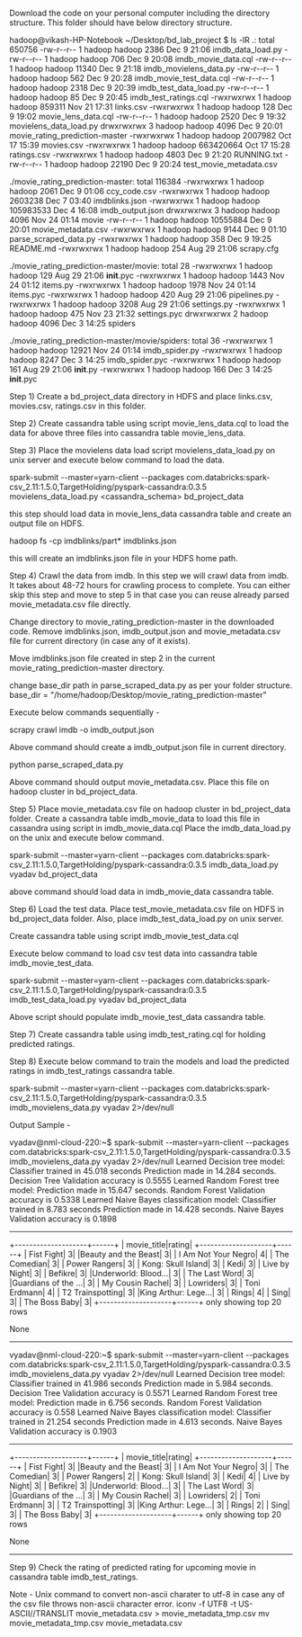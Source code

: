 Download the code on your personal computer including the directory structure. This folder should have below directory structure.

hadoop@vikash-HP-Notebook ~/Desktop/bd_lab_project $ ls -lR
.:
total 650756
-rw-r--r-- 1 hadoop hadoop      2386 Dec  9 21:06 imdb_data_load.py
-rw-r--r-- 1 hadoop hadoop       706 Dec  9 20:08 imdb_movie_data.cql
-rw-r--r-- 1 hadoop hadoop     11340 Dec  9 21:18 imdb_movielens_data.py
-rw-r--r-- 1 hadoop hadoop       562 Dec  9 20:28 imdb_movie_test_data.cql
-rw-r--r-- 1 hadoop hadoop      2318 Dec  9 20:39 imdb_test_data_load.py
-rw-r--r-- 1 hadoop hadoop        85 Dec  9 20:45 imdb_test_ratings.cql
-rwxrwxrwx 1 hadoop hadoop    859311 Nov 21 17:31 links.csv
-rwxrwxrwx 1 hadoop hadoop       128 Dec  9 19:02 movie_lens_data.cql
-rw-r--r-- 1 hadoop hadoop      2520 Dec  9 19:32 movielens_data_load.py
drwxrwxrwx 3 hadoop hadoop      4096 Dec  9 20:01 movie_rating_prediction-master
-rwxrwxrwx 1 hadoop hadoop   2007982 Oct 17 15:39 movies.csv
-rwxrwxrwx 1 hadoop hadoop 663420664 Oct 17 15:28 ratings.csv
-rwxrwxrwx 1 hadoop hadoop      4803 Dec  9 21:20 RUNNING.txt
-rw-r--r-- 1 hadoop hadoop     22190 Dec  9 20:24 test_movie_metadata.csv

./movie_rating_prediction-master:
total 116384
-rwxrwxrwx 1 hadoop hadoop      2061 Dec  9 01:06 ccy_code.csv
-rwxrwxrwx 1 hadoop hadoop   2603238 Dec  7 03:40 imdblinks.json
-rwxrwxrwx 1 hadoop hadoop 105983533 Dec  4 16:08 imdb_output.json
drwxrwxrwx 3 hadoop hadoop      4096 Nov 24 01:14 movie
-rw-r--r-- 1 hadoop hadoop  10555884 Dec  9 20:01 movie_metadata.csv
-rwxrwxrwx 1 hadoop hadoop      9144 Dec  9 01:10 parse_scraped_data.py
-rwxrwxrwx 1 hadoop hadoop       358 Dec  9 19:25 README.md
-rwxrwxrwx 1 hadoop hadoop       254 Aug 29 21:06 scrapy.cfg

./movie_rating_prediction-master/movie:
total 28
-rwxrwxrwx 1 hadoop hadoop  129 Aug 29 21:06 __init__.pyc
-rwxrwxrwx 1 hadoop hadoop 1443 Nov 24 01:12 items.py
-rwxrwxrwx 1 hadoop hadoop 1978 Nov 24 01:14 items.pyc
-rwxrwxrwx 1 hadoop hadoop  420 Aug 29 21:06 pipelines.py
-rwxrwxrwx 1 hadoop hadoop 3208 Aug 29 21:06 settings.py
-rwxrwxrwx 1 hadoop hadoop  475 Nov 23 21:32 settings.pyc
drwxrwxrwx 2 hadoop hadoop 4096 Dec  3 14:25 spiders

./movie_rating_prediction-master/movie/spiders:
total 36
-rwxrwxrwx 1 hadoop hadoop 12921 Nov 24 01:14 imdb_spider.py
-rwxrwxrwx 1 hadoop hadoop  8247 Dec  3 14:25 imdb_spider.pyc
-rwxrwxrwx 1 hadoop hadoop   161 Aug 29 21:06 __init__.py
-rwxrwxrwx 1 hadoop hadoop   166 Dec  3 14:25 __init__.pyc

Step 1) Create a bd_project_data directory in HDFS and place links.csv, movies.csv, ratings.csv in this folder.

Step 2) Create cassandra table using script movie_lens_data.cql to load the data for above three files into cassandra table movie_lens_data.

Step 3) Place the movielens data load script movielens_data_load.py on unix server and execute below command to load the data.

spark-submit --master=yarn-client --packages com.databricks:spark-csv_2.11:1.5.0,TargetHolding/pyspark-cassandra:0.3.5 movielens_data_load.py <cassandra_schema> bd_project_data

this step should load data in movie_lens_data cassandra table and create an output file on HDFS.

hadoop fs -cp imdblinks/part* imdblinks.json

this will create an imdblinks.json file in your HDFS home path.


Step 4) Crawl the data from imdb. In this step we will crawl data from imdb. It takes about 48-72 hours for crawling process to complete.
You can either skip this step and move to step 5 in that case you can reuse already parsed movie_metadata.csv file directly.

Change directory to movie_rating_prediction-master in the downloaded code.
Remove imdblinks.json, imdb_output.json and movie_metadata.csv file for current directory (in case any of it exists).

Move imdblinks.json file created in step 2 in the current movie_rating_prediction-master directory.

change base_dir path in parse_scraped_data.py as per your folder structure.
base_dir = "/home/hadoop/Desktop/movie_rating_prediction-master"

Execute below commands sequentially -

scrapy crawl imdb -o imdb_output.json

Above command should create a imdb_output.json file in current directory.

python parse_scraped_data.py

Above command should output movie_metadata.csv. Place this file on hadoop cluster in bd_project_data.

Step 5) Place movie_metadata.csv file on hadoop cluster in bd_project_data folder.
Create a cassandra table imdb_movie_data to load this file in cassandra using script in imdb_movie_data.cql
Place the imdb_data_load.py on the unix and execute below command.

spark-submit --master=yarn-client --packages com.databricks:spark-csv_2.11:1.5.0,TargetHolding/pyspark-cassandra:0.3.5 imdb_data_load.py vyadav bd_project_data

above command should load data in imdb_movie_data cassandra table.

Step 6) Load the test data. Place test_movie_metadata.csv file on HDFS in bd_project_data folder. 
Also, place imdb_test_data_load.py on unix server.

Create cassandra table using script imdb_movie_test_data.cql

Execute below command to load csv test data into cassandra table imdb_movie_test_data.

spark-submit --master=yarn-client --packages com.databricks:spark-csv_2.11:1.5.0,TargetHolding/pyspark-cassandra:0.3.5 imdb_test_data_load.py vyadav bd_project_data

Above script should populate imdb_movie_test_data cassandra table.

Step 7) Create cassandra table using imdb_test_rating.cql for holding predicted ratings.

Step 8) Execute below command to train the models and load the predicted ratings in imdb_test_ratings cassandra table.

spark-submit --master=yarn-client --packages com.databricks:spark-csv_2.11:1.5.0,TargetHolding/pyspark-cassandra:0.3.5 imdb_movielens_data.py vyadav 2>/dev/null

Output Sample -

vyadav@nml-cloud-220:~$ spark-submit --master=yarn-client --packages com.databricks:spark-csv_2.11:1.5.0,TargetHolding/pyspark-cassandra:0.3.5 imdb_movielens_data.py vyadav 2>/dev/null
Learned Decision tree model:
Classifier trained in 45.018 seconds
Prediction made in 14.284 seconds. Decision Tree Validation accuracy is 0.5555
Learned Random Forest tree model:
Prediction made in 15.647 seconds. Random Forest Validation accuracy is 0.5338
Learned Naive Bayes classification model:
Classifier trained in 8.783 seconds
Prediction made in 14.428 seconds. Naive Bayes Validation accuracy is 0.1898
***********************************************************
+--------------------+------+
|         movie_title|rating|
+--------------------+------+
|          Fist Fight|     3|
|Beauty and the Beast|     3|
| I Am Not Your Negro|     4|
|        The Comedian|     3|
|       Power Rangers|     3|
|  Kong: Skull Island|     3|
|                Kedi|     3|
|       Live by Night|     3|
|             Befikre|     3|
|Underworld: Blood...|     3|
|       The Last Word|     3|
|Guardians of the ...|     3|
|    My Cousin Rachel|     3|
|           Lowriders|     3|
|        Toni Erdmann|     4|
|    T2 Trainspotting|     3|
|King Arthur: Lege...|     3|
|               Rings|     4|
|                Sing|     3|
|       The Boss Baby|     3|
+--------------------+------+
only showing top 20 rows

None
***********************************************************
vyadav@nml-cloud-220:~$ spark-submit --master=yarn-client --packages com.databricks:spark-csv_2.11:1.5.0,TargetHolding/pyspark-cassandra:0.3.5 imdb_movielens_data.py vyadav 2>/dev/null
Learned Decision tree model:
Classifier trained in 41.986 seconds
Prediction made in 5.984 seconds. Decision Tree Validation accuracy is 0.5571
Learned Random Forest tree model:
Prediction made in 6.756 seconds. Random Forest Validation accuracy is 0.558
Learned Naive Bayes classification model:
Classifier trained in 21.254 seconds
Prediction made in 4.613 seconds. Naive Bayes Validation accuracy is 0.1903
***********************************************************
+--------------------+------+
|         movie_title|rating|
+--------------------+------+
|          Fist Fight|     3|
|Beauty and the Beast|     3|
| I Am Not Your Negro|     3|
|        The Comedian|     3|
|       Power Rangers|     2|
|  Kong: Skull Island|     3|
|                Kedi|     4|
|       Live by Night|     3|
|             Befikre|     3|
|Underworld: Blood...|     3|
|       The Last Word|     3|
|Guardians of the ...|     3|
|    My Cousin Rachel|     3|
|           Lowriders|     2|
|        Toni Erdmann|     3|
|    T2 Trainspotting|     3|
|King Arthur: Lege...|     3|
|               Rings|     2|
|                Sing|     3|
|       The Boss Baby|     3|
+--------------------+------+
only showing top 20 rows

None
***********************************************************



Step 9) Check the rating of predicted rating for upcoming movie in cassandra table imdb_test_ratings.

Note - Unix command to convert non-ascii charater to utf-8 in case any of the csv file throws non-ascii character error.
iconv -f UTF8 -t US-ASCII//TRANSLIT movie_metadata.csv > movie_metadata_tmp.csv
mv movie_metadata_tmp.csv movie_metadata.csv
